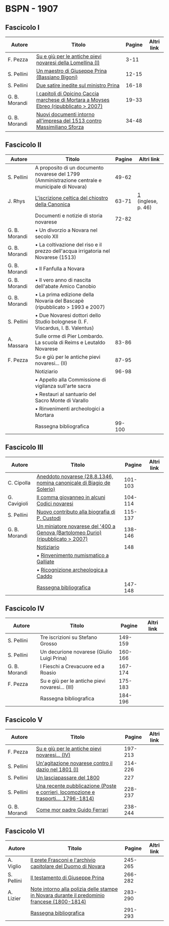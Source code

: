 # BSPN - 1907

## Fascicolo I

| Autore        | Titolo                                                                                                                                     | Pagine | Altri link |
|---------------|--------------------------------------------------------------------------------------------------------------------------------------------|--------|------------|
| F. Pezza      | [Su e giù per le antiche pievi novaresi della Lomellina (I)](https://en.calameo.com/read/00726073545b0a429db5a)                            | 3-11   |            |
| S. Pellini    | [Un maestro di Giuseppe Prina (Bassiano Bigoni)](https://en.calameo.com/read/00726073545b0a429db5a)                                        | 12-15  |            |
| S. Pellini    | [Due satire inedite sul ministro Prina](https://en.calameo.com/read/00726073545b0a429db5a)                                                 | 16-18  |            |
| G. B. Morandi | [I capitoli di Opicino Caccia marchese di Mortara a Moyses Ebreo (ripubblicato > 2007)](https://en.calameo.com/read/00726073545b0a429db5a) | 19-33  |            |
| G. B. Morandi | [Nuovi documenti intorno all'impresa del 1513 contro Massimiliano Sforza](https://en.calameo.com/read/00726073545b0a429db5a)               | 34-48  |            |

## Fascicolo II

| Autore        | Titolo                                                                                                                      | Pagine | Altri link                                                                                                                     |
|---------------|-----------------------------------------------------------------------------------------------------------------------------|--------|--------------------------------------------------------------------------------------------------------------------------------|
| S. Pellini    | A proposito di un documento novarese del 1799 (Amministrazione centrale e municipale di Novara)                             | 49-62  |                                                                                                                                |
| J. Rhys       | [L'iscrizione celtica del chiostro della Canonica](https://archive.org/details/celticinscriptiorhys00rich/page/46/mode/2up) | 63-71  | [1](https://christiansfortruth.com/wp-content/uploads/2019/10/The-Celtic-Inscriptions-of-Cisalpine-Gaul-.pdf) (inglese, p. 46) |
|               | Documenti e notizie di storia novarese                                                                                      | 72-82  |                                                                                                                                |
| G. B. Morandi | • Un divorzio a Novara nel secolo XII                                                                                       |        |                                                                                                                                |
| G. B. Morandi | • La coltivazione del riso e il prezzo dell'acqua irrigatoria nel Novarese (1513)                                           |        |                                                                                                                                |
| G. B. Morandi | • Il Fanfulla a Novara                                                                                                      |        |                                                                                                                                |
| G. B. Morandi | • Il vero anno di nascita dell'abate Amico Canobio                                                                          |        |                                                                                                                                |
| G. B. Morandi | • La prima edizione della Novaria del Bascapè (ripubblicato > 1993 e 2007)                                                  |        |                                                                                                                                |
| S. Pellini    | • Due Novaresi dottori dello Studio bolognese (I. F. Viscardus, I. B. Valentus)                                             |        |                                                                                                                                |
| A. Massara    | Sulle orme di Pier Lombardo. La scuola di Reims e Leutaldo Novarese                                                         | 83-86  |                                                                                                                                |
| F. Pezza      | Su e giù per le antiche pievi novaresi... (II)                                                                              | 87-95  |                                                                                                                                |
|               | Notiziario                                                                                                                  | 96-98  |                                                                                                                                |
|               | • Appello alla Commissione di vigilanza sull'arte sacra                                                                     |        |                                                                                                                                |
|               | • Restauri al santuario del Sacro Monte di Varallo                                                                          |        |                                                                                                                                |
|               | • Rinvenimenti archeologici a Mortara                                                                                       |        |                                                                                                                                |
|               | Rassegna bibliografica                                                                                                      | 99-100 |                                                                                                                                |

## Fascicolo III

| Autore        | Titolo                                                                                                                                | Pagine  | Altri link |
|---------------|---------------------------------------------------------------------------------------------------------------------------------------|---------|------------|
| C. Cipolla    | [Aneddoto novarese (28.8.1346, nomina canonicale di Biagio de Solerio)](https://en.calameo.com/read/0072607359c820132965e)            | 101-103 |            |
| G. Cavigioli  | [Il comma giovanneo in alcuni Codici novaresi](https://en.calameo.com/read/0072607359c820132965e)                                     | 104-114 |            |
| S. Pellini    | [Nuovo contributo alla biografia di P. Custodi](https://en.calameo.com/read/0072607359c820132965e)                                    | 115-137 |            |
| G. B. Morandi | [Un miniatore novarese del '400 a Genova (Bartolomeo Durio) (ripubblicato > 2007)](https://en.calameo.com/read/0072607359c820132965e) | 138-146 |            |
|               | [Notiziario](https://en.calameo.com/read/0072607359c820132965e)                                                                       | 148     |            |
|               | • [Rinvenimento numismatico a Galliate](https://en.calameo.com/read/0072607359c820132965e)                                            |         |            |
|               | • [Ricognizione archeologica a Caddo](https://en.calameo.com/read/0072607359c820132965e)                                              |         |            |
|               | [Rassegna bibliografica](https://en.calameo.com/read/0072607359c820132965e)                                                           | 147-148 |            |

## Fascicolo IV

| Autore        | Titolo                                          | Pagine  | Altri link |
|---------------|-------------------------------------------------|---------|------------|
| S. Pellini    | Tre iscrizioni su Stefano Grosso                | 149-159 |            |
| S. Pellini    | Un decurione novarese (Giulio Luigi Prina)      | 160-166 |            |
| G. B. Morandi | I Fieschi a Crevacuore ed a Roasio              | 167-174 |            |
| F. Pezza      | Su e giù per le antiche pievi novaresi... (III) | 175-183 |            |
|               | Rassegna bibliografica                          | 184-196 |            |

## Fascicolo V

| Autore        | Titolo                                                                                                                                   | Pagine  | Altri link |
|---------------|------------------------------------------------------------------------------------------------------------------------------------------|---------|------------|
| F. Pezza      | [Su e giù per le antiche pievi novaresi... (IV)](https://en.calameo.com/read/007260735bdbe01f253ac)                                      | 197-213 |            |
| S. Pellini    | [Un'agitazione novarese contro il dazio nel 1801 (I)](https://en.calameo.com/read/007260735bdbe01f253ac)                                 | 214-226 |            |
| S. Pellini    | [Un lasciapassare del 1800](https://en.calameo.com/read/007260735bdbe01f253ac)                                                           | 227     |            |
| S. Pellini    | [Una recente pubblicazione (Poste e corrieri, locomozione e trasporti..., 1796-1814)](https://en.calameo.com/read/007260735bdbe01f253ac) | 228-237 |            |
| G. B. Morandi | [Come mor padre Guido Ferrari](https://en.calameo.com/read/007260735bdbe01f253ac)                                                        | 238-244 |            |

## Fascicolo VI

| Autore     | Titolo                                                                                                                                           | Pagine  | Altri link |
|------------|--------------------------------------------------------------------------------------------------------------------------------------------------|---------|------------|
| A. Viglio  | [Il prete Frasconi e l'archivio capitolare del Duomo di Novara](https://en.calameo.com/read/0072607357bddc02842e5)                               | 245-265 |            |
| S. Pellini | [Il testamento di Giuseppe Prina](https://en.calameo.com/read/0072607357bddc02842e5)                                                             | 266-282 |            |
| A. Lizier  | [Note intorno alla polizia delle stampe in Novara durante il predominio francese (1800-1814)](https://en.calameo.com/read/0072607357bddc02842e5) | 283-290 |            |
|            | [Rassegna bibliografica](https://en.calameo.com/read/0072607357bddc02842e5)                                                                      | 291-293 |            |
